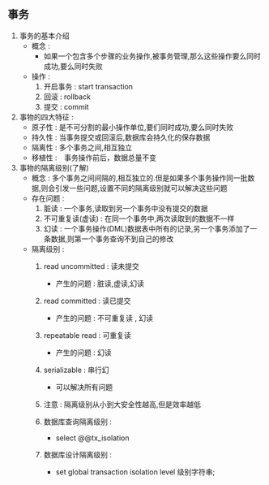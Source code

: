 ## 事务
1. 事务的基本介绍
    * 概念 : 
        * 如果一个包含多个步骤的业务操作,被事务管理,那么这些操作要么同时成功,要么同时失败
     * 操作 : 
        1. 开启事务 : start transaction
        2. 回滚 : rollback
        3. 提交 : commit
2. 事物的四大特征 : 
    * 原子性 : 是不可分割的最小操作单位,要们同时成功,要么同时失败
    * 持久性 : 当事务提交或回滚后,数据库会持久化的保存数据
    * 隔离性 : 多个事务之间,相互独立
    * 移植性 :　事务操作前后，数据总量不变
3. 事物的隔离级别(了解)   
    * 概念 : 多个事务之间间隔的,相互独立的.但是如果多个事务操作同一批数据,则会引发一些问题,设置不同的隔离级别就可以解决这些问题
    * 存在问题 : 
        1. 脏读 : 一个事务,读取到另一个事务中没有提交的数据
        2. 不可重复读(虚读) : 在同一个事务中,两次读取到的数据不一样
        3. 幻读 : 一个事务操作(DML)数据表中所有的记录,另一个事务添加了一条数据,则第一个事务查询不到自己的修改
    * 隔离级别 : 
        1. read uncommitted : 读未提交
            * 产生的问题 : 脏读,虚读,幻读
        2. read committed : 读已提交
            * 产生的问题 : 不可重复读 , 幻读
        3. repeatable read : 可重复读
            * 产生的问题 : 幻读
        4. serializable : 串行幻
            * 可以解决所有问题
            
        5. 注意 : 隔离级别从小到大安全性越高,但是效率越低
        6. 数据库查询隔离级别 : 
            * select @@tx_isolation
            
        7. 数据库设计隔离级别 : 
            * set global transaction isolation level 级别字符串;
            